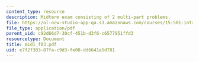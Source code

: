 ```yaml
---
content_type: resource
description: Midterm exam consisting of 2 multi-part problems.
file: https://ol-ocw-studio-app-qa.s3.amazonaws.com/courses/15-501-introduction-to-financial-and-managerial-accounting-spring-2004/e7f2f38387fac9d3fe00dd6641a5d781_mid1_f03.pdf
file_type: application/pdf
parent_uid: c92d66d7-30cf-451b-d3f6-c6577951ffd3
resourcetype: Document
title: mid1_f03.pdf
uid: e7f2f383-87fa-c9d3-fe00-dd6641a5d781
---
```


